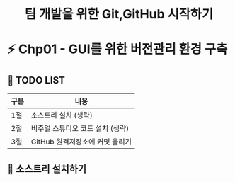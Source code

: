 <div style="text-align:center">
<span style=";font-weight:bold;font-size:2em">팀 개발을 위한 Git,GitHub 시작하기</span>
</div>






# :zap: Chp01 - GUI를 위한 버전관리 환경 구축



## :page_with_curl: TODO LIST

| 구분 | 내용                             |
| ---- | -------------------------------- |
| 1절  | 소스트리 설치 (생략)             |
| 2절  | 비주얼 스튜디오 코드 설치 (생략) |
| 3절  | GitHub 원격저장소에 커밋 올리기  |





## :rainbow: 소스트리 설치하기



